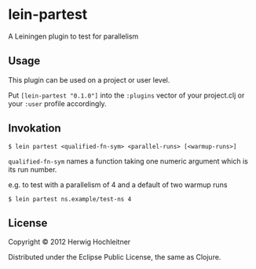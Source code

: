 # lein-partest

A Leiningen plugin to test for parallelism

## Usage

This plugin can be used on a project or user level.

Put `[lein-partest "0.1.0"]` into the `:plugins` vector of your
project.clj or your `:user` profile accordingly.

## Invokation

    $ lein partest <qualified-fn-sym> <parallel-runs> [<warmup-runs>]

`qualified-fn-sym` names a function taking one numeric argument which is its run number.

e.g. to test with a parallelism of 4 and a default of two warmup runs

    $ lein partest ns.example/test-ns 4

## License

Copyright © 2012 Herwig Hochleitner

Distributed under the Eclipse Public License, the same as Clojure.
